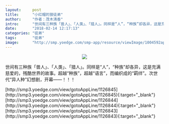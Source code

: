 ```yaml
---
layout:     post
title:      "小红帽的狼徒弟"
author:     "作者：茂木清香"
intro:      "世间有三种族「兽人」、「人类」、「猎人」。同样是“人”，“种族”却各异，这是充满慈爱的，残酷世界的故事。超越“种族”，超越“语言”，而编织成的“羁绊”。次世代“异人种”幻想剧，开幕——！！！"
date:       "2018-02-14 12:17:13"
categories: "徒弟"
tags:       "徒弟"
image:      "http://smp.yoedge.com/smp-app/resource/viewImage/1004592appline.png"
---
```

<div style="text-align: center">
<p><img src="http://smp.yoedge.com/smp-app/resource/viewImage/1004592appline.png"/></p>
</div>
<p class="post-meta">
<span>世间有三种族「兽人」、「人类」、「猎人」。同样是“人”，“种族”却各异，这是充满慈爱的，残酷世界的故事。超越“种族”，超越“语言”，而编织成的“羁绊”。次世代“异人种”幻想剧，开幕——！！！</span>
</p>
[http://smp3.yoedge.com/view/gotoAppLine/1126845](http://smp3.yoedge.com/view/gotoAppLine/1126845){:target="_blank"}
[http://smp3.yoedge.com/view/gotoAppLine/1126844](http://smp3.yoedge.com/view/gotoAppLine/1126844){:target="_blank"}
[http://smp3.yoedge.com/view/gotoAppLine/1126843](http://smp3.yoedge.com/view/gotoAppLine/1126843){:target="_blank"}


